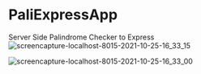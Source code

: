 # PaliExpressApp
Server Side Palindrome Checker to Express
![screencapture-localhost-8015-2021-10-25-16_33_15](https://user-images.githubusercontent.com/88999595/138767462-9b0f191e-5a57-4d95-99a0-2d1ae85a1d22.png)

![screencapture-localhost-8015-2021-10-25-16_33_00](https://user-images.githubusercontent.com/88999595/138767563-79cbf952-72cc-42da-9e9a-d18b1e4b66e7.png)

